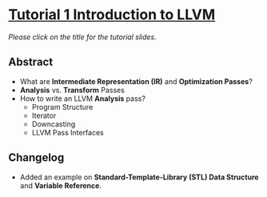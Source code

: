 # [Tutorial 1 Introduction to LLVM](https://v2.overleaf.com/read/zrrmfspqjzgv)

*Please click on the title for the tutorial slides.*

## Abstract

- What are **Intermediate Representation (IR)** and **Optimization Passes**?
- **Analysis** vs. **Transform** Passes
- How to write an LLVM **Analysis** pass?
  - Program Structure
  - Iterator
  - Downcasting
  - LLVM Pass Interfaces

## Changelog

- Added an example on **Standard-Template-Library (STL) Data Structure** and **Variable Reference**.
